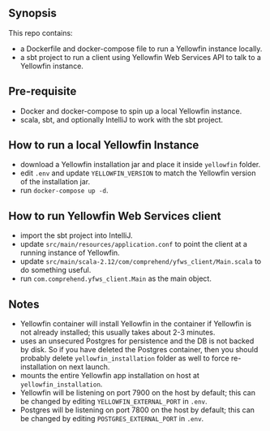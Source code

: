 ## Synopsis

This repo contains:

- a Dockerfile and docker-compose file to run a Yellowfin instance locally.
- a sbt project to run a client using Yellowfin Web Services API to talk to a
  Yellowfin instance.

## Pre-requisite

- Docker and docker-compose to spin up a local Yellowfin instance.
- scala, sbt, and optionally IntelliJ to work with the sbt project.

## How to run a local Yellowfin Instance

- download a Yellowfin installation jar and place it inside `yellowfin` folder.
- edit `.env` and update `YELLOWFIN_VERSION` to match the Yellowfin version of
  the installation jar.
- run `docker-compose up -d`.

## How to run Yellowfin Web Services client

- import the sbt project into IntelliJ.
- update `src/main/resources/application.conf` to point the client at a running
  instance of Yellowfin.
- update `src/main/scala-2.12/com/comprehend/yfws_client/Main.scala` to do
  something useful.
- run `com.comprehend.yfws_client.Main` as the main object.

## Notes

- Yellowfin container will install Yellowfin in the container if Yellowfin is
  not already installed; this usually takes about 2-3 minutes.
- uses an unsecured Postgres for persistence and the DB is not backed by disk.
  So if you have deleted the Postgres container, then you should probably
  delete `yellowfin_installation` folder as well to force re-installation on
  next launch.
- mounts the entire Yellowfin app installation on host at `yellowfin_installation`.
- Yellowfin will be listening on port 7900 on the host by default; this can be
  changed by editing `YELLOWFIN_EXTERNAL_PORT` in `.env`.
- Postgres will be listening on port 7800 on the host by default; this can be
  changed by editing `POSTGRES_EXTERNAL_PORT` in `.env`.
